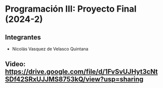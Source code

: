 # Programación III: Proyecto Final (2024-2)

## Integrantes
* Nicolás Vasquez de Velasco Quintana
## Video: https://drive.google.com/file/d/1FvSvUJHyt3cNtSDf42SRxUJJMS8753kQ/view?usp=sharing
